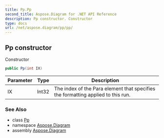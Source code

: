 ```yaml
---
title: Pp.Pp
second_title: Aspose.Diagram for .NET API Reference
description: Pp constructor. Constructor
type: docs
url: /net/aspose.diagram/pp/pp/
---
```

## Pp constructor

Constructor

```csharp
public Pp(int IX)
```

| Parameter | Type | Description |
| --- | --- | --- |
| IX | Int32 | The index of the Para element that specifies the formatting applied to this run. |

### See Also

* class [Pp](../)
* namespace [Aspose.Diagram](../../pp/)
* assembly [Aspose.Diagram](../../../)


